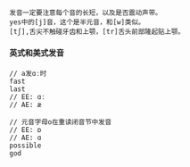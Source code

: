 ```
发音一定要注意每个音的长短，以及是否震动声带。
yes中的[j]音，这个是半元音，和[w]类似。
[tʃ],舌尖不触碰牙齿和上颚，[tr]舌头前部隆起贴上颚。
```

#### 英式和美式发音
```
// a发ɑː时
fast
last
// EE: ɑː 
// AE: æ
```

```
// 元音字母o在重读闭音节中发音
// EE: ɒ
// AE: ɑ
possible
god
```
